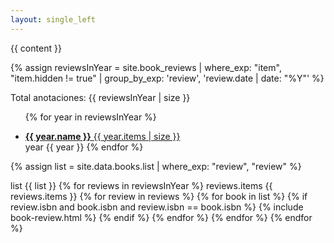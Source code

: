 ```yaml
---
layout: single_left
---
```


{{ content }}

 {% assign reviewsInYear = site.book_reviews | where_exp: "item", "item.hidden != true" | group_by_exp: 'review', 'review.date | date: "%Y"' %}

<span class="total_count">Total anotaciones: {{ reviewsInYear | size }}</span>

<ul class="taxonomy__index">
  
  {% for year in reviewsInYear %}
    <li>
      <a href="#{{ year.name }}">
        <strong>{{ year.name }}</strong> <span class="taxonomy__count">{{ year.items | size }}</span>
      </a>
    </li>
    year
    {{ year }}
  {% endfor %}
</ul>

  <div class="posts">

  {% assign list = site.data.books.list | where_exp: "review", "review" %}

  list
  {{ list }}
  {% for reviews in reviewsInYear %}
  reviews.items
  {{ reviews.items }}
    {% for review in reviews %}
      {% for book in list %}
          {% if review.isbn and book.isbn and review.isbn == book.isbn %}
            {% include book-review.html %}
          {% endif %}
      {% endfor %}
    {% endfor %}
  {% endfor %}

 </div>
